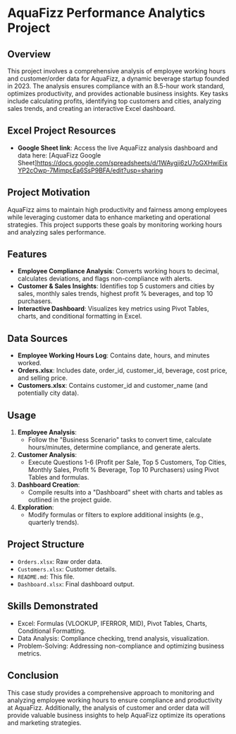 
# AquaFizz Performance Analytics Project

## Overview
This project involves a comprehensive analysis of employee working hours and customer/order data for AquaFizz, a dynamic beverage startup founded in 2023. The analysis ensures compliance with an 8.5-hour work standard, optimizes productivity, and provides actionable business insights. Key tasks include calculating profits, identifying top customers and cities, analyzing sales trends, and creating an interactive Excel dashboard.

## Excel Project Resources
- **Google Sheet link**: Access the live AquaFizz analysis dashboard and data here: [AquaFizz Google Sheet]https://docs.google.com/spreadsheets/d/1WAygji6zU7oGXHwiEjxYP2cOwp-7MimpcEa6SsP9BFA/edit?usp=sharing

## Project Motivation
AquaFizz aims to maintain high productivity and fairness among employees while leveraging customer data to enhance marketing and operational strategies. This project supports these goals by monitoring working hours and analyzing sales performance.

## Features
- **Employee Compliance Analysis**: Converts working hours to decimal, calculates deviations, and flags non-compliance with alerts.
- **Customer & Sales Insights**: Identifies top 5 customers and cities by sales, monthly sales trends, highest profit % beverages, and top 10 purchasers.
- **Interactive Dashboard**: Visualizes key metrics using Pivot Tables, charts, and conditional formatting in Excel.

## Data Sources
- **Employee Working Hours Log**: Contains date, hours, and minutes worked.
- **Orders.xlsx**: Includes date, order_id, customer_id, beverage, cost price, and selling price.
- **Customers.xlsx**: Contains customer_id and customer_name (and potentially city data).

## Usage
1. **Employee Analysis**:
   - Follow the "Business Scenario" tasks to convert time, calculate hours/minutes, determine compliance, and generate alerts.
2. **Customer Analysis**:
   - Execute Questions 1-6 (Profit per Sale, Top 5 Customers, Top Cities, Monthly Sales, Profit % Beverage, Top 10 Purchasers) using Pivot Tables and formulas.
3. **Dashboard Creation**:
   - Compile results into a "Dashboard" sheet with charts and tables as outlined in the project guide.
4. **Exploration**:
   - Modify formulas or filters to explore additional insights (e.g., quarterly trends).

## Project Structure
- `Orders.xlsx`: Raw order data.
- `Customers.xlsx`: Customer details.
- `README.md`: This file.
- `Dashboard.xlsx`: Final dashboard output.

## Skills Demonstrated
- Excel: Formulas (VLOOKUP, IFERROR, MID), Pivot Tables, Charts, Conditional Formatting.
- Data Analysis: Compliance checking, trend analysis, visualization.
- Problem-Solving: Addressing non-compliance and optimizing business metrics.

## Conclusion
This case study provides a comprehensive approach to monitoring and analyzing employee working hours to ensure compliance and productivity at AquaFizz. Additionally, the analysis of customer and order data will provide valuable business insights to help AquaFizz optimize its operations and marketing strategies.

